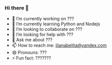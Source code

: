 ### Hi there 👋





- 🔭 I’m currently working on ???
- 🌱 I’m currently learning Python and Nodejs 
- 👯 I’m looking to collaborate on ???
- 🤔 I’m looking for help with ???
- 💬 Ask me about ???
- 📫 How to reach me: ilianabelita@yandex.com
- 😄 Pronouns: ???
- ⚡ Fun fact: ???????

